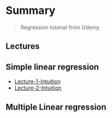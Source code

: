 # Summary

> Regression tutorial from Udemy

## Lectures

## Simple linear regression
* [Lecture-1-Intuition](https://www.udemy.com/course/machinelearning/learn/lecture/5772258#overview)
* [Lecture-2-Intuition](https://www.udemy.com/course/machinelearning/learn/lecture/5772186#overview)

## Multiple Linear regression